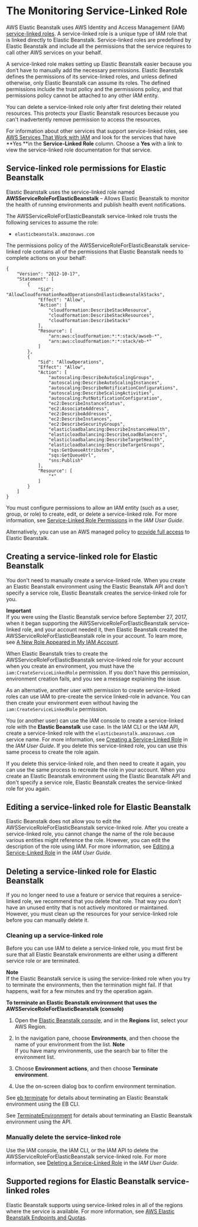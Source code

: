 # The Monitoring Service\-Linked Role<a name="using-service-linked-roles-monitoring"></a>

AWS Elastic Beanstalk uses AWS Identity and Access Management \(IAM\)[ service\-linked roles](https://docs.aws.amazon.com/IAM/latest/UserGuide/id_roles_terms-and-concepts.html#iam-term-service-linked-role)\. A service\-linked role is a unique type of IAM role that is linked directly to Elastic Beanstalk\. Service\-linked roles are predefined by Elastic Beanstalk and include all the permissions that the service requires to call other AWS services on your behalf\. 

A service\-linked role makes setting up Elastic Beanstalk easier because you don’t have to manually add the necessary permissions\. Elastic Beanstalk defines the permissions of its service\-linked roles, and unless defined otherwise, only Elastic Beanstalk can assume its roles\. The defined permissions include the trust policy and the permissions policy, and that permissions policy cannot be attached to any other IAM entity\.

You can delete a service\-linked role only after first deleting their related resources\. This protects your Elastic Beanstalk resources because you can't inadvertently remove permission to access the resources\.

For information about other services that support service\-linked roles, see [AWS Services That Work with IAM](https://docs.aws.amazon.com/IAM/latest/UserGuide/reference_aws-services-that-work-with-iam.html) and look for the services that have **Yes **in the **Service\-Linked Role** column\. Choose a **Yes** with a link to view the service\-linked role documentation for that service\.

## Service\-linked role permissions for Elastic Beanstalk<a name="service-linked-role-permissions-monitoring"></a>

Elastic Beanstalk uses the service\-linked role named **AWSServiceRoleForElasticBeanstalk** – Allows Elastic Beanstalk to monitor the health of running environments and publish health event notifications\.

The AWSServiceRoleForElasticBeanstalk service\-linked role trusts the following services to assume the role:
+ `elasticbeanstalk.amazonaws.com`

The permissions policy of the AWSServiceRoleForElasticBeanstalk service\-linked role contains all of the permissions that Elastic Beanstalk needs to complete actions on your behalf:

```
{
    "Version": "2012-10-17",
    "Statement": [
        {
            "Sid": "AllowCloudformationReadOperationsOnElasticBeanstalkStacks",
            "Effect": "Allow",
            "Action": [
                "cloudformation:DescribeStackResource",
                "cloudformation:DescribeStackResources",
                "cloudformation:DescribeStacks"
            ],
            "Resource": [
                "arn:aws:cloudformation:*:*:stack/awseb-*",
                "arn:aws:cloudformation:*:*:stack/eb-*"
            ]
        },
        {
            "Sid": "AllowOperations",
            "Effect": "Allow",
            "Action": [
                "autoscaling:DescribeAutoScalingGroups",
                "autoscaling:DescribeAutoScalingInstances",
                "autoscaling:DescribeNotificationConfigurations",
                "autoscaling:DescribeScalingActivities",
                "autoscaling:PutNotificationConfiguration",
                "ec2:DescribeInstanceStatus",
                "ec2:AssociateAddress",
                "ec2:DescribeAddresses",
                "ec2:DescribeInstances",
                "ec2:DescribeSecurityGroups",
                "elasticloadbalancing:DescribeInstanceHealth",
                "elasticloadbalancing:DescribeLoadBalancers",
                "elasticloadbalancing:DescribeTargetHealth",
                "elasticloadbalancing:DescribeTargetGroups",
                "sqs:GetQueueAttributes",
                "sqs:GetQueueUrl",
                "sns:Publish"
            ],
            "Resource": [
                "*"
            ]
        }
    ]
}
```

You must configure permissions to allow an IAM entity \(such as a user, group, or role\) to create, edit, or delete a service\-linked role\. For more information, see [Service\-Linked Role Permissions](https://docs.aws.amazon.com/IAM/latest/UserGuide/using-service-linked-roles.html#service-linked-role-permissions) in the *IAM User Guide*\.

Alternatively, you can use an AWS managed policy to [provide full access](AWSHowTo.iam.managed-policies.md) to Elastic Beanstalk\.

## Creating a service\-linked role for Elastic Beanstalk<a name="create-service-linked-role-monitoring"></a>

You don't need to manually create a service\-linked role\. When you create an Elastic Beanstalk environment using the Elastic Beanstalk API and don't specify a service role, Elastic Beanstalk creates the service\-linked role for you\. 

**Important**  
   If you were using the Elastic Beanstalk service before September 27, 2017, when it began supporting the AWSServiceRoleForElasticBeanstalk service\-linked role, and your account needed it, then Elastic Beanstalk created the AWSServiceRoleForElasticBeanstalk role in your account\.  To learn more, see [A New Role Appeared in My IAM Account](https://docs.aws.amazon.com/IAM/latest/UserGuide/troubleshoot_roles.html#troubleshoot_roles_new-role-appeared)\.

When Elastic Beanstalk tries to create the AWSServiceRoleForElasticBeanstalk service\-linked role for your account when you create an environment, you must have the `iam:CreateServiceLinkedRole` permission\. If you don't have this permission, environment creation fails, and you see a message explaining the issue\.

As an alternative, another user with permission to create service\-linked roles can use IAM to pre\-create the service linked\-role in advance\. You can then create your environment even without having the `iam:CreateServiceLinkedRole` permission\.

You \(or another user\) can use the IAM console to create a service\-linked role with the **Elastic Beanstalk** use case\. In the IAM CLI or the IAM API, create a service\-linked role with the `elasticbeanstalk.amazonaws.com` service name\. For more information, see [Creating a Service\-Linked Role](https://docs.aws.amazon.com/IAM/latest/UserGuide/using-service-linked-roles.html#create-service-linked-role) in the *IAM User Guide*\. If you delete this service\-linked role, you can use this same process to create the role again\.

If you delete this service\-linked role, and then need to create it again, you can use the same process to recreate the role in your account\. When you create an Elastic Beanstalk environment using the Elastic Beanstalk API and don't specify a service role, Elastic Beanstalk creates the service\-linked role for you again\. 

## Editing a service\-linked role for Elastic Beanstalk<a name="edit-service-linked-role-monitoring"></a>

Elastic Beanstalk does not allow you to edit the AWSServiceRoleForElasticBeanstalk service\-linked role\. After you create a service\-linked role, you cannot change the name of the role because various entities might reference the role\. However, you can edit the description of the role using IAM\. For more information, see [Editing a Service\-Linked Role](https://docs.aws.amazon.com/IAM/latest/UserGuide/using-service-linked-roles.html#edit-service-linked-role) in the *IAM User Guide*\.

## Deleting a service\-linked role for Elastic Beanstalk<a name="delete-service-linked-role-monitoring"></a>

If you no longer need to use a feature or service that requires a service\-linked role, we recommend that you delete that role\. That way you don’t have an unused entity that is not actively monitored or maintained\. However, you must clean up the resources for your service\-linked role before you can manually delete it\.

### Cleaning up a service\-linked role<a name="service-linked-role-review-before-delete-monitoring"></a>

Before you can use IAM to delete a service\-linked role, you must first be sure that all Elastic Beanstalk environments are either using a different service role or are terminated\.

**Note**  
If the Elastic Beanstalk service is using the service\-linked role when you try to terminate the environments, then the termination might fail\. If that happens, wait for a few minutes and try the operation again\.

**To terminate an Elastic Beanstalk environment that uses the AWSServiceRoleForElasticBeanstalk \(console\)**

1. Open the [Elastic Beanstalk console](https://console.aws.amazon.com/elasticbeanstalk), and in the **Regions** list, select your AWS Region\.

1. In the navigation pane, choose **Environments**, and then choose the name of your environment from the list\.
**Note**  
If you have many environments, use the search bar to filter the environment list\.

1. Choose **Environment actions**, and then choose **Terminate environment**\.

1. Use the on\-screen dialog box to confirm environment termination\.

See [eb terminate](eb3-terminate.md) for details about terminating an Elastic Beanstalk environment using the EB CLI\.

See [TerminateEnvironment](https://docs.aws.amazon.com/elasticbeanstalk/latest/api/API_TerminateEnvironment.html) for details about terminating an Elastic Beanstalk environment using the API\.

### Manually delete the service\-linked role<a name="slr-manual-delete-monitoring"></a>

Use the IAM console, the IAM CLI, or the IAM API to delete the AWSServiceRoleForElasticBeanstalk service\-linked role\. For more information, see [Deleting a Service\-Linked Role](https://docs.aws.amazon.com/IAM/latest/UserGuide/using-service-linked-roles.html#delete-service-linked-role) in the *IAM User Guide*\.

## Supported regions for Elastic Beanstalk service\-linked roles<a name="slr-regions-monitoring"></a>

Elastic Beanstalk supports using service\-linked roles in all of the regions where the service is available\. For more information, see [AWS Elastic Beanstalk Endpoints and Quotas](https://docs.aws.amazon.com/general/latest/gr/elasticbeanstalk.html)\.